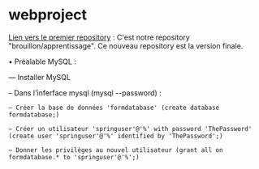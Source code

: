 # webproject

[Lien vers le premier repository](https://github.com/T2Clubber/Webform) : C'est notre repository "brouillon/apprentissage". Ce nouveau repository est la version finale.

• Préalable MySQL :

— Installer MySQL

– Dans l'inferface mysql (mysql --password) :

    – Créer la base de données 'formdatabase' (create database formdatabase;)

    – Créer un utilisateur 'springuser'@'%' with password 'ThePassword' (create user 'springuser'@'%' identified by 'ThePassword';)

    – Donner les privilèges au nouvel utilisateur (grant all on formdatabase.* to 'springuser'@'%';)
